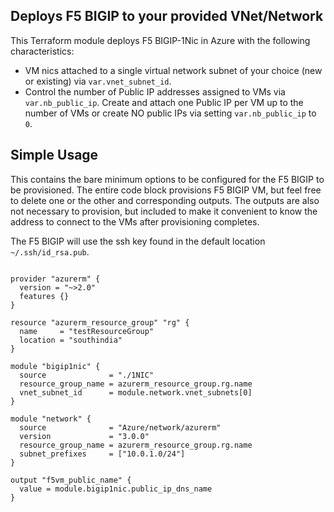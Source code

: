 ## Deploys F5 BIGIP to your provided VNet/Network

This Terraform module deploys F5 BIGIP-1Nic in Azure with the following characteristics:

- VM nics attached to a single virtual network subnet of your choice (new or existing) via `var.vnet_subnet_id`.
- Control the number of Public IP addresses assigned to VMs via `var.nb_public_ip`. Create and attach one Public IP per VM up to the number of VMs or create NO public IPs via setting `var.nb_public_ip` to `0`.

## Simple Usage

This contains the bare minimum options to be configured for the F5 BIGIP to be provisioned.  The entire code block provisions F5 BIGIP VM, but feel free to delete one or the other and corresponding outputs. The outputs are also not necessary to provision, but included to make it convenient to know the address to connect to the VMs after provisioning completes.

The F5 BIGIP will use the ssh key found in the default location `~/.ssh/id_rsa.pub`.

```hcl

provider "azurerm" {
  version = "~>2.0"
  features {}
}

resource "azurerm_resource_group" "rg" {
  name     = "testResourceGroup"
  location = "southindia"
}

module "bigip1nic" {
  source              = "./1NIC"
  resource_group_name = azurerm_resource_group.rg.name
  vnet_subnet_id      = module.network.vnet_subnets[0]
}

module "network" {
  source              = "Azure/network/azurerm"
  version             = "3.0.0"
  resource_group_name = azurerm_resource_group.rg.name
  subnet_prefixes     = ["10.0.1.0/24"]
}

output "f5vm_public_name" {
  value = module.bigip1nic.public_ip_dns_name
}

```